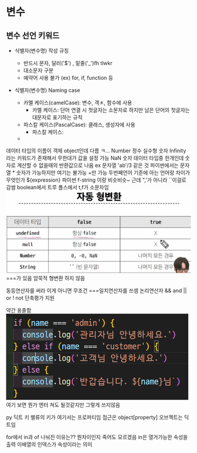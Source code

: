 # 변수
## 변수 선언 키워드
* 식별자(변수명) 작성 규칭
    * 반드시 문자, 달러('$') , 밑줄('_')fh tlwkr
    * 대소문자 구분
    * 예약어 사용 불가 (ex) for, if, function 등

* 식별자(변수명) Naming case
    * 카멜 케이스(camelCase): 변수, 객ㅊ, 함수에 사용
        * 카멜 케이스: 단어 연결 시 첫글자는 소문자로 하지만 남은 단어의 첫글자는 대문자로 표기하는 규칙
    * 파스칼 케이스(PascalCase): 클래스, 생성자에 사용
        * 파스칼 케이스: 
    * 
데이터 타입의 이름이 객체
object인데 다름
ㅋ...
Number 정수 실수형 숫자 
Infinity 라는 키워드가 존재해서 무한대가 값을 설정 가능
NaN  숫자 데이터 타입중 한개인데 숫자로 계산할 수 없을때의 반환값으로 나옴
ex 문자열 'ab'/3 같은 것
파이썬에서는 문자열 * 숫자가 가능하지만 여기는 불가능 +만 가능
두번째언어
기존에 아는 언어랑 차이가 무엇인가
${expression}
파이썬 f-string 이랑 비슷비슷~
근데 ",'가 아니라 ``이걸로 감쌈
boolean에서 트루 폴스에서 t,f가 소문자임
![Alt text](image.png)
===가 있음 암묵적 형변환 하지 않음

동등연산자를 써라 이게 아니면 무조건 ===일치연산자를 쓰셈
논리연산자
&&
and
||
or
!
not
단축평가 지원

약간 옹졸함
![Alt text](image-1.png)
여기 보면 뭔가 엔터 쳐도 될것같지만 그렇게 쓰지않음

py 딕트 키 밸류의 키가 여기서는 프로퍼티임
접근은 object[property] 오브젝트는 딕트임

for에서 in과 of 나눠진 이유는??
뭔차이인지 죽어도 모르겠음
in은 열거가능한 속성을 출력
이배열의 인덱스가 속성이라는 의미
